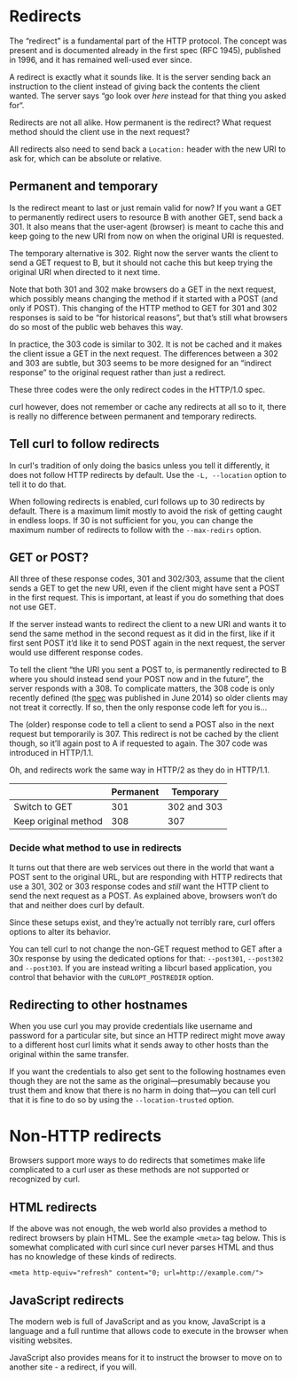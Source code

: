 # Redirects

The “redirect” is a fundamental part of the HTTP protocol. The concept was
present and is documented already in the first spec (RFC 1945), published in
1996, and it has remained well-used ever since.

A redirect is exactly what it sounds like. It is the server sending back an
instruction to the client instead of giving back the contents the client
wanted. The server says “go look over *here* instead for that thing you asked
for“.

Redirects are not all alike. How permanent is the redirect? What request
method should the client use in the next request?

All redirects also need to send back a `Location:` header with the new URI to
ask for, which can be absolute or relative.

## Permanent and temporary

Is the redirect meant to last or just remain valid for now? If you want a GET
to permanently redirect users to resource B with another GET, send back
a 301. It also means that the user-agent (browser) is meant to cache this and
keep going to the new URI from now on when the original URI is requested.

The temporary alternative is 302. Right now the server wants the client to
send a GET request to B, but it should not cache this but keep trying the
original URI when directed to it next time.

Note that both 301 and 302 make browsers do a GET in the next request, which
possibly means changing the method if it started with a POST (and only if
POST). This changing of the HTTP method to GET for 301 and 302 responses is
said to be “for historical reasons”, but that’s still what browsers do so most
of the public web behaves this way.

In practice, the 303 code is similar to 302. It is not be cached and it makes
the client issue a GET in the next request. The differences between a 302 and
303 are subtle, but 303 seems to be more designed for an “indirect response”
to the original request rather than just a redirect.

These three codes were the only redirect codes in the HTTP/1.0 spec.

curl however, does not remember or cache any redirects at all so to it,
there is really no difference between permanent and temporary redirects.

## Tell curl to follow redirects

In curl's tradition of only doing the basics unless you tell it differently,
it does not follow HTTP redirects by default. Use the `-L, --location` option
to tell it to do that.

When following redirects is enabled, curl follows up to 30 redirects by
default. There is a maximum limit mostly to avoid the risk of getting caught
in endless loops. If 30 is not sufficient for you, you can change the maximum
number of redirects to follow with the `--max-redirs` option.

## GET or POST?

All three of these response codes, 301 and 302/303, assume that the client
sends a GET to get the new URI, even if the client might have sent a POST in
the first request. This is important, at least if you do something that does
not use GET.

If the server instead wants to redirect the client to a new URI and wants it
to send the same method in the second request as it did in the first, like if
it first sent POST it’d like it to send POST again in the next request, the
server would use different response codes.

To tell the client “the URI you sent a POST to, is permanently redirected to B
where you should instead send your POST now and in the future”, the server
responds with a 308. To complicate matters, the 308 code is only recently
defined (the [spec](https://tools.ietf.org/html/rfc7238#section-3) was
published in June 2014) so older clients may not treat it correctly. If so,
then the only response code left for you is…

The (older) response code to tell a client to send a POST also in the next
request but temporarily is 307. This redirect is not be cached by the client
though, so it’ll again post to A if requested to again. The 307 code was
introduced in HTTP/1.1.

Oh, and redirects work the same way in HTTP/2 as they do in HTTP/1.1.

|                     |Permanent | Temporary   |
|---------------------|----------|-------------|
|Switch to GET        | 301      | 302 and 303 |
|Keep original method | 308      | 307         |

### Decide what method to use in redirects

It turns out that there are web services out there in the world that want a
POST sent to the original URL, but are responding with HTTP redirects that use
a 301, 302 or 303 response codes and *still* want the HTTP client to send the
next request as a POST. As explained above, browsers won’t do that and neither
does curl by default.

Since these setups exist, and they’re actually not terribly rare, curl offers
options to alter its behavior.

You can tell curl to not change the non-GET request method to GET after a 30x
response by using the dedicated options for that: `--post301`, `--post302` and
`--post303`. If you are instead writing a libcurl based application, you
control that behavior with the `CURLOPT_POSTREDIR` option.

## Redirecting to other hostnames

When you use curl you may provide credentials like username and password for
a particular site, but since an HTTP redirect might move away to a different
host curl limits what it sends away to other hosts than the original within
the same transfer.

If you want the credentials to also get sent to the following hostnames even
though they are not the same as the original—presumably because you trust them
and know that there is no harm in doing that—you can tell curl that it is fine
to do so by using the `--location-trusted` option.

# Non-HTTP redirects

Browsers support more ways to do redirects that sometimes make life
complicated to a curl user as these methods are not supported or recognized by
curl.

## HTML redirects

If the above was not enough, the web world also provides a method to redirect
browsers by plain HTML. See the example `<meta>` tag below. This is somewhat
complicated with curl since curl never parses HTML and thus has no knowledge
of these kinds of redirects.

    <meta http-equiv="refresh" content="0; url=http://example.com/">

## JavaScript redirects

The modern web is full of JavaScript and as you know, JavaScript is a language
and a full runtime that allows code to execute in the browser when visiting
websites.

JavaScript also provides means for it to instruct the browser to move on to
another site - a redirect, if you will.
